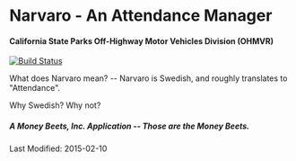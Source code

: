 Narvaro - An Attendance Manager
=======
#### California State Parks Off-Highway Motor Vehicles Division (OHMVR)

[![Build Status](https://travis-ci.org/MoneyBeets/Narvaro.svg?branch=master)](https://travis-ci.org/MoneyBeets/Narvaro)

What does Narvaro mean? -- Narvaro is Swedish, and roughly translates to "Attendance".

Why Swedish? Why not?

##### A Money Beets, Inc. Application -- Those are the Money Beets.

Last Modified: 2015-02-10
